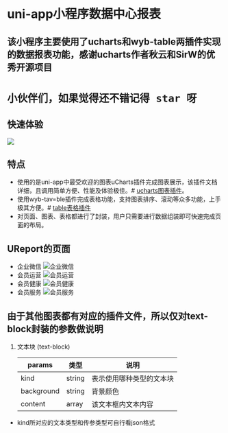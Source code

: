 # uni-app小程序数据中心报表

## 该小程序主要使用了ucharts和wyb-table两插件实现的数据报表功能，感谢ucharts作者秋云和SirW的优秀开源项目

# `小伙伴们，如果觉得还不错记得 star 呀`

## 快速体验

![](https://img-blog.csdnimg.cn/2021030910362459.jpg#pic_center)

## 特点
- 使用的是uni-app中最受欢迎的图表uCharts插件完成图表展示，该插件文档详细，且调用简单方便、性能及体验极佳。# [ucharts图表插件](https://ext.dcloud.net.cn/plugin?id=271)。
- 使用wyb-tav=ble插件完成表格功能，支持图表排序、滚动等众多功能，上手极其方便。# [table表格插件](https://ext.dcloud.net.cn/plugin?id=2667)
- 对页面、图表、表格都进行了封装，用户只需要进行数据组装即可快速完成页面的布局。

## UReport的页面
- 企业微信
![企业微信](https://img-blog.csdnimg.cn/20210309103640712.gif#pic_center)
- 会员运营
![会员运营](https://img-blog.csdnimg.cn/20210309103650305.gif#pic_center)
- 会员健康
![会员健康](https://img-blog.csdnimg.cn/20210309103710581.gif#pic_center)
- 会员服务
![会员服务](https://img-blog.csdnimg.cn/20210309103717854.gif#pic_center)

## 由于其他图表都有对应的插件文件，所以仅对text-block封装的参数做说明
 1. 文本块 (text-block)

    | params | 类型           | 说明                                        |
    | ------ | -------------- | ------------------------------------------- |
    | kind  | string         | 表示使用哪种类型的文本块                              |
    | background    | string         | 背景颜色             |
    | content  | array | 该文本框内文本内容 |
	
- kind所对应的文本类型和传参类型可自行看json格式
